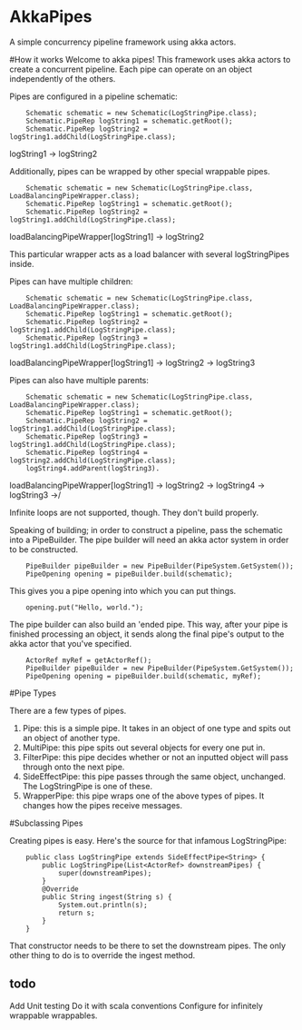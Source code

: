 # AkkaPipes
A simple concurrency pipeline framework using akka actors.

#How it works
Welcome to akka pipes! This framework uses akka actors to create a concurrent pipeline. Each pipe can operate on an object independently of the others.

Pipes are configured in a pipeline schematic:

        Schematic schematic = new Schematic(LogStringPipe.class);
        Schematic.PipeRep logString1 = schematic.getRoot();
        Schematic.PipeRep logString2 = logString1.addChild(LogStringPipe.class);
        
logString1 -> logString2

Additionally, pipes can be wrapped by other special wrappable pipes.

        Schematic schematic = new Schematic(LogStringPipe.class, LoadBalancingPipeWrapper.class);
        Schematic.PipeRep logString1 = schematic.getRoot();
        Schematic.PipeRep logString2 = logString1.addChild(LogStringPipe.class);

loadBalancingPipeWrapper[logString1] -> logString2
        
This particular wrapper acts as a load balancer with several logStringPipes inside.

Pipes can have multiple children:

        Schematic schematic = new Schematic(LogStringPipe.class, LoadBalancingPipeWrapper.class);
        Schematic.PipeRep logString1 = schematic.getRoot();
        Schematic.PipeRep logString2 = logString1.addChild(LogStringPipe.class);
        Schematic.PipeRep logString3 = logString1.addChild(LogStringPipe.class);
        
loadBalancingPipeWrapper[logString1] -> logString2
                                    \-> logString3

Pipes can also have multiple parents:

        Schematic schematic = new Schematic(LogStringPipe.class, LoadBalancingPipeWrapper.class);
        Schematic.PipeRep logString1 = schematic.getRoot();
        Schematic.PipeRep logString2 = logString1.addChild(LogStringPipe.class);
        Schematic.PipeRep logString3 = logString1.addChild(LogStringPipe.class);
        Schematic.PipeRep logString4 = logString2.addChild(LogStringPipe.class);
        logString4.addParent(logString3).
  
loadBalancingPipeWrapper[logString1] -> logString2 -> logString4
                                    \-> logString3 ->/
          
Infinite loops are not supported, though. They don't build properly.

Speaking of building; in order to construct a pipeline, pass the schematic into a PipeBuilder.
The pipe builder will need an akka actor system in order to be constructed.

        PipeBuilder pipeBuilder = new PipeBuilder(PipeSystem.GetSystem());
        PipeOpening opening = pipeBuilder.build(schematic);
        
This gives you a pipe opening into which you can put things.

        opening.put("Hello, world.");
      
The pipe builder can also build an 'ended pipe. This way, after your pipe is finished processing an object, it sends along the final pipe's output to the akka actor that you've specified. 

        ActorRef myRef = getActorRef();
        PipeBuilder pipeBuilder = new PipeBuilder(PipeSystem.GetSystem());
        PipeOpening opening = pipeBuilder.build(schematic, myRef);
        
#Pipe Types

There are a few types of pipes.
1. Pipe: this is a simple pipe. It takes in an object of one type and spits out an object of another type.
2. MultiPipe: this pipe spits out several objects for every one put in. 
3. FilterPipe: this pipe decides whether or not an inputted object will pass through onto the next pipe.
4. SideEffectPipe: this pipe passes through the same object, unchanged. The LogStringPipe is one of these.
5. WrapperPipe: this pipe wraps one of the above types of pipes. It changes how the pipes receive messages. 

#Subclassing Pipes

Creating pipes is easy. Here's the source for that infamous LogStringPipe:

        public class LogStringPipe extends SideEffectPipe<String> {
            public LogStringPipe(List<ActorRef> downstreamPipes) {
                super(downstreamPipes);
            }
            @Override
            public String ingest(String s) {
                System.out.println(s);
                return s;
            }
        }

That constructor needs to be there to set the downstream pipes.
The only other thing to do is to override the ingest method. 

## todo
Add Unit testing
Do it with scala conventions
Configure for infinitely wrappable wrappables.
